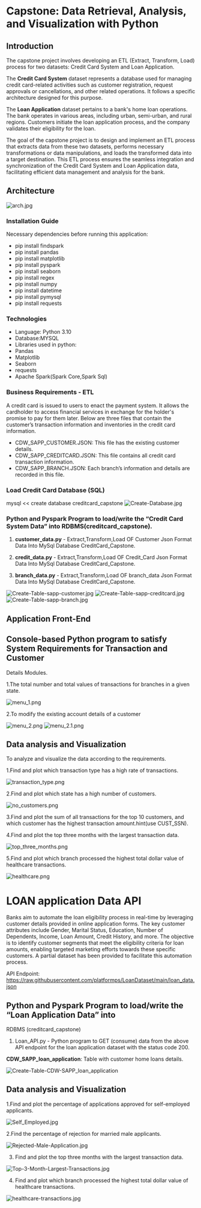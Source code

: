 # Capstone: Data Retrieval, Analysis, and Visualization with Python
## Introduction

The capstone project involves developing an ETL (Extract, Transform, Load) process for two datasets: Credit Card System and Loan Application.

The **Credit Card System** dataset represents a database used for managing credit card-related activities such as customer registration, request approvals or cancellations, and other related operations. It follows a specific architecture designed for this purpose.

The **Loan Application** dataset pertains to a bank's home loan operations. The bank operates in various areas, including urban, semi-urban, and rural regions. Customers initiate the loan application process, and the company validates their eligibility for the loan.

The goal of the capstone project is to design and implement an ETL process that extracts data from these two datasets, performs necessary transformations or data manipulations, and loads the transformed data into a target destination. This ETL process ensures the seamless integration and synchronization of the Credit Card System and Loan Application data, facilitating efficient data management and analysis for the bank.
## Architecture
 ![arch.jpg](screenshots/arch.jpg)


### Installation Guide
Necessary dependencies before running this application: 
* pip install findspark
* pip install pandas
* pip install matplotlib
* pip install pyspark
* pip install seaborn
* pip install regex
* pip install numpy
* pip install datetime
* pip install pymysql
* pip install requests

### Technologies
* Language: Python 3.10
* Database:MYSQL
* Libraries used in python:
* Pandas
* Matplotlib
* Seaborn
* requests
* Apache Spark(Spark Core,Spark Sql)

### Business Requirements - ETL
A credit card is issued to users to enact the payment system. It allows the 
cardholder to access financial services in exchange for the holder's promise to pay 
for them later. Below are three files that contain the customer’s transaction information 
and inventories in the credit card information.

* CDW_SAPP_CUSTOMER.JSON: This file has the existing customer details.
* CDW_SAPP_CREDITCARD.JSON: This file contains all credit card transaction information.
* CDW_SAPP_BRANCH.JSON: Each branch’s information and details are recorded in this file.

### Load Credit Card Database (SQL)
mysql << create database creditcard_capstone
![Create-Database.jpg](screenshots/Create-Database.jpg)
### Python and Pyspark Program to load/write the “Credit Card System Data” into RDBMS(creditcard_capstone).

1. **customer_data.py** - Extract,Transform,Load OF Customer Json Format Data Into
                     MySql Database CreditCard_Capstone.

2. **credit_data.py** - Extract,Transform,Load OF Credit_Card Json Format Data Into
                     MySql Database CreditCard_Capstone.

3. **branch_data.py** - Extract,Transform,Load OF branch_data Json Format Data Into
                     MySql Database CreditCard_Capstone.


![Create-Table-sapp-customer.jpg](screenshots/Create-Table-sapp-customer.jpg)
![Create-Table-sapp-creditcard.jpg](screenshots/Create-Table-sapp-creditcard.jpg)
![Create-Table-sapp-branch.jpg](screenshots/Create-Table-sapp-branch.jpg)



## Application Front-End
## Console-based Python program to satisfy System Requirements for Transaction and Customer
Details Modules.

1.The total number and total values of transactions for branches in a given state.

![menu_1.png](docs%2Fmenu_1.png)

2.To modify the existing account details of a customer

![menu_2.png](docs%2Fmenu_2.png)
![menu_2.1.png](docs%2Fmenu_2.1.png)

## Data analysis and Visualization
To analyze and visualize the data according to the requirements.

1.Find and plot which transaction type has a high rate of transactions.

![transaction_type.png](docs%2Ftransaction_type.png)

2.Find and plot which state has a high number of customers.

![no_customers.png](docs%2Fno_customers.png)

3.Find and plot the sum of all transactions for the top 10 customers, and which
customer has the highest transaction amount.hint(use CUST_SSN). 


4.Find and plot the top three months with the largest transaction data.

![top_three_months.png](docs%2Ftop_three_months.png)

5.Find and plot which branch processed the highest total dollar value of healthcare 
transactions.

![healthcare.png](docs%2Fhealthcare.png)

# LOAN application Data API

Banks aim to automate the loan eligibility process in real-time by leveraging customer details provided in online application forms. The key customer attributes include Gender, Marital Status, Education, Number of Dependents, Income, Loan Amount, Credit History, and more. The objective is to identify customer segments that meet the eligibility criteria for loan amounts, enabling targeted marketing efforts towards these specific customers. A partial dataset has been provided to facilitate this automation process.

API Endpoint: https://raw.githubusercontent.com/platformps/LoanDataset/main/loan_data.json
## Python and Pyspark Program to load/write the “Loan Application Data” into 
RDBMS (creditcard_capstone)
1. Loan_API.py - Python program to GET (consume) data from the above API endpoint for the loan application 
                 dataset with the status code 200.

**CDW_SAPP_loan_application**: Table with  customer home loans details.

![Create-Table-CDW-SAPP_loan_application](screenshots/Create-Table-CDW-SAPP_loan_application.jpg)

## Data analysis and Visualization
1.Find and plot the percentage of applications approved for self-employed applicants.

![Self_Employed.jpg](screenshots/Self_Employed.jpg)


2.Find the percentage of rejection for married male applicants.

![Rejected-Male-Application.jpg](screenshots/Rejected-Male-Application.jpg)

3. Find and plot the top three months with the largest transaction data.

 ![Top-3-Month-Largest-Transactions.jpg](screenshots/Top-3-Month-Largest-Transactions.jpg)

4. Find and plot which branch processed the highest total dollar value of healthcare transactions.

 ![healthcare-transactions.jpg](screenshots/healthcare-transactions.jpg)
   
